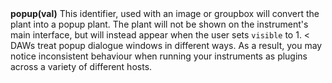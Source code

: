 <a name="popup"><h3 style="padding-top: 40px; margin-top: 40px;"></h3></a>
**popup(val)** This identifier, used with an image or groupbox will convert the plant into a popup plant. The plant will not be shown on the instrument's main interface, but will instead appear when the user sets `visible` to 1.
< DAWs treat popup dialogue windows in different ways. As a result, you may notice inconsistent behaviour when running your instruments as plugins across a variety of different hosts.  
